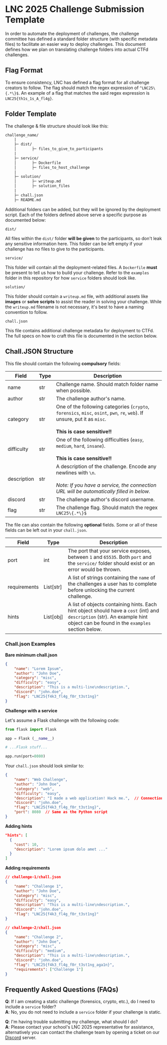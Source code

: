 # LNC 2025 Challenge Submission Template

In order to automate the deployment of challenges, the challenge committee has
defined a standard folder structure (with specific metadata files) to facilitate
an easier way to deploy challenges. This document defines how we plan on
translating challenge folders into actual CTFd challenges.

## Flag Format

To ensure consistency, LNC has defined a flag format for all challenge creators
to follow. The flag should match the regex expression of `^LNC25\{.*\}$`. An
example of a flag that matches the said regex expression is
`LNC25{th1s_1s_A_fl4g}`.

## Folder Template

The challenge & file structure should look like this:

```txt
challenge_name/
    |
    ├─ dist/
    │       ├─ files_to_give_to_participants
    |
    ├─ service/
    │       ├─ Dockerfile
    │       ├─ files_to_host_challenge
    |
    ├─ solution/
    │       ├─ writeup.md
    │       ├─ solution_files
    |
    ├─ chall.json
    ├─ README.md
```

Additional folders can be added, but they will be ignored by the deployment
script. Each of the folders defined above serve a specific purpose as documented
below:

`dist/`

All files within the `dist/` folder **will be given** to the participants, so
don't leak any sensitive information here. This folder can be left empty if your
challenge has no files to give to the participants.

`service/`

This folder will contain all the deployment-related files. A `Dockerfile`
**must** be present to tell us how to build your challenge. Refer to the
`examples` folder in this repository for how `service` folders should look
like.

`solution/`

This folder should contain a `writeup.md` file, with additional assets like
**images** or **solve scripts** to assist the reader in solving your challenge. While
the `writeup.md` filename is not necessary, it's best to have a naming
convention to follow.

`chall.json`

This file contains additional challenge metadata for deployment to CTFd. The
full specs on how to craft this file is documented in the section below.

## Chall.JSON Structure

This file should contain the following **compulsory** fields:

| Field       | Type | Description                                                                                                                                                    |
| ----------- | ---- | -------------------------------------------------------------------------------------------------------------------------------------------------------------- |
| name        | str  | Challenge name. Should match folder name when possible.                                                                                                        |
| author      | str  | The challenge author's name.                                                                                                                                   |
| category    | str  | One of the following categories (`crypto`, `forensics`, `misc`, `osint`, `pwn`, `re`, `web`). If unsure, put it as `misc`.<br><br>**This is case sensitive!!** |
| difficulty  | str  | One of the following difficulties (`easy`, `medium`, `hard`, `insane`).<br><br>**This is case sensitive!!**                                                    |
| description | str  | A description of the challenge. Encode any newlines with `\n`.<br><br>_Note: If you have a service, the connection URL will be automatically filled in below._ |
| discord     | str  | The challenge author's discord username.                                                                                                                       |
| flag        | str  | The challenge flag. Should match the regex `LNC25\{.*\}$`                                                                                                      |

The file can also contain the following **optional** fields. Some or all of these fields can be left out in your `chall.json`.

| Field        | Type      | Description                                                                                                                                                                   |
| ------------ | --------- | ----------------------------------------------------------------------------------------------------------------------------------------------------------------------------- |
| port         | int       | The port that your service exposes, between `1` and `65535`. Both `port` and the `service/` folder should exist or an error would be thrown.                                  |
| requirements | List[str] | A list of strings containing the `name` of the challenges a user has to complete before unlocking the current challenge.                                                      |
| hints        | List[obj] | A list of objects containing hints. Each hint object should have a `cost` (int) and `description` (str). An example hint object can be found in the `examples` section below. |

### Chall.json Examples

**Bare minimum chall.json**

```json
{
    "name": "Lorem Ipsum",
    "author": "John Doe",
    "category": "misc",
    "difficulty": "easy",
    "description": "This is a multi-line\ndescription.",
    "discord": "john.doe",
    "flag": "LNC25{f4k3_fl4g_f0r_t3st1ng}"
}
```

**Challenge with a service**

Let's assume a Flask challenge with the following code:

```python
from flask import Flask

app = Flask (__name__)

# ...Flask stuff...

app.run(port=8080)
```

Your `chall.json` should look similar to:

```json
{
    "name": "Web Challenge",
    "author": "John Doe",
    "category": "web",
    "difficulty": "easy",
    "description": "I made a web application! Hack me.",  // Connection URL will be appended by the script
    "discord": "john.doe",
    "flag": "LNC25{f4k3_fl4g_f0r_t3st1ng}",
    "port": 8080  // Same as the Python script
}
```

**Adding hints**

```json
"hints": [
  {
    "cost": 10,
	"description": "Lorem ipsum dolo amet ..."
  }
]
```

**Adding requirements**

```json
// challenge-1/chall.json
{
    "name": "Challenge 1",
    "author": "John Doe",
    "category": "misc",
    "difficulty": "easy",
    "description": "This is a multi-line\ndescription.",
    "discord": "john.doe",
    "flag": "LNC25{f4k3_fl4g_f0r_t3st1ng}"
}

// challenge-2/chall.json
{
    "name": "Challenge 2",
    "author": "John Doe",
    "category": "misc",
    "difficulty": "medium",
    "description": "This is a multi-line\ndescription.",
    "discord": "john.doe",
    "flag": "LNC25{f4k3_fl4g_f0r_t3st1ng_aga1n}",
    "requirements": ["Challenge 1"]
}
```

## Frequently Asked Questions (FAQs)

**Q**: If I am creating a static challenge (forensics, crypto, etc.), do I need
to include a `service` folder? \
**A**: No, you do not need to include a `service` folder if your challenge is
static.

**Q**: I'm having trouble submitting my challenge, what should I do? \
**A**: Please contact your school's LNC 2025 representative for assistance,
alternatively you can contact the challenge team by opening a ticket on our
[Discord](https://discord.gg/H6U6NykFRe) server.
